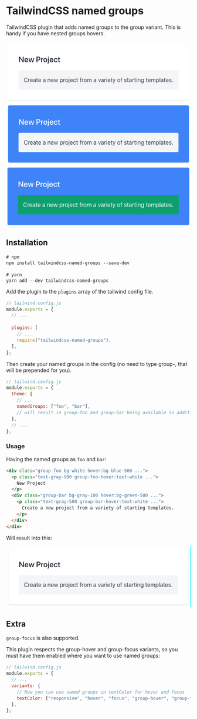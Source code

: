 # TailwindCSS named groups

TailwindCSS plugin that adds named groups to the group variant. This is handy if you have nested groups hovers.

![idle](images/idle.png)
![foo-hover](images/foo.png)
![bar-hover](images/bar.png)

## Installation

```
# npm
npm install tailwindcss-named-groups --save-dev

# yarn
yarn add --dev tailwindcss-named-groups
```

Add the plugin to the `plugins` array of the tailwind config file.  

```js
// tailwind.config.js
module.exports = {
  // ...

  plugins: [
    // ...
    require("tailwindcss-named-groups"),
  ],
};
```

Then create your named groups in the config (no need to type group-, that will be prepended for you).

```js
// tailwind.config.js
module.exports = {
  theme: {
    // ...
    namedGroups: ["foo", "bar"],
    // will result in group-foo and group-bar being available in addition to the base group
  },
  // ...
};
```

### Usage

Having the named groups as `foo` and `bar`:

```html
<div class="group-foo bg-white hover:bg-blue-500 ...">
  <p class="text-gray-900 group-foo-hover:text-white ...">
    New Project
  </p>
  <div class="group-bar bg-gray-100 hover:bg-green-500 ...">
    <p class="text-gray-500 group-bar-hover:text-white ...">
      Create a new project from a variety of starting templates.
    </p>
  </div>
</div>
```

Will result into this:

![in-action](images/in-action.gif)

## Extra

`group-focus` is also supported.

This plugin respects the group-hover and group-focus variants, so you must have them enabled where you want to use named groups:

```js
// tailwind.config.js
module.exports = {
  // ...
  variants: {
    // Now you can use named groups in textColor for hover and focus
    textColor: ["responsive", "hover", "focus", "group-hover", "group-focus"],
  },
};
```
